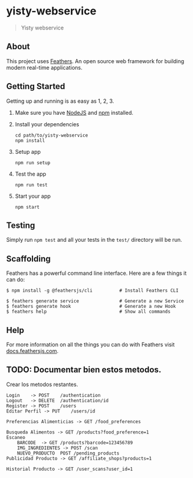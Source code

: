 # yisty-webservice

> Yisty webservice

## About

This project uses [Feathers](http://feathersjs.com). An open source web framework for building modern real-time applications.

## Getting Started

Getting up and running is as easy as 1, 2, 3.

1. Make sure you have [NodeJS](https://nodejs.org/) and [npm](https://www.npmjs.com/) installed.
2. Install your dependencies

    ```
    cd path/to/yisty-webservice
    npm install
    ```
3. Setup app

    ```
    npm run setup
    ```
4. Test the app

    ```
    npm run test
    ```
5. Start your app

    ```
    npm start
    ```

## Testing

Simply run `npm test` and all your tests in the `test/` directory will be run.

## Scaffolding

Feathers has a powerful command line interface. Here are a few things it can do:

```
$ npm install -g @feathersjs/cli          # Install Feathers CLI

$ feathers generate service               # Generate a new Service
$ feathers generate hook                  # Generate a new Hook
$ feathers help                           # Show all commands
```

## Help

For more information on all the things you can do with Feathers visit [docs.feathersjs.com](http://docs.feathersjs.com).

## TODO: Documentar bien estos metodos. 

Crear los metodos restantes.

```
Login 	 -> POST 	/authentication
Logout 	 -> DELETE	/authentication/id
Register -> POST	/users
Editar Perfil -> PUT	/users/id

Preferencias Alimenticias -> GET /food_preferences

Busqueda Alimentos -> GET /products?food_preference=1
Escaneo
	BARCODE  -> GET /products?barcode=123456789
	IMG_INGREDIENTES -> POST /scan
	NUEVO_PRODUCTO	POST /pending_products
Publicidad Producto -> GET /affiliate_shops?products=1
	
Historial Producto -> GET /user_scans?user_id=1
```